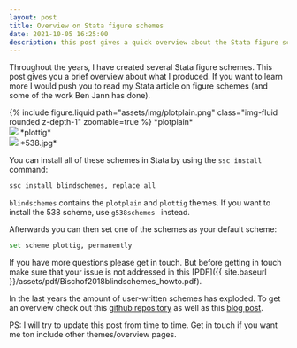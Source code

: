 ```yaml
---
layout: post
title: Overview on Stata figure schemes  
date: 2021-10-05 16:25:00
description: this post gives a quick overview about the Stata figure schemes I've produced over the years
---
```


Throughout the years, I have created several Stata figure schemes. This post gives you a brief overview about what I produced. If you want to learn more I would push you to read my Stata article on figure schemes (and some of the work Ben Jann has done). 


<div class="row mt-3">
    <div class="col-sm mt-3 mt-md-0">
        {% include figure.liquid path="assets/img/plotplain.png" class="img-fluid rounded z-depth-1" zoomable=true %}
        *plotplain*
    </div>
    <div class="col-sm mt-3 mt-md-0">
        <img class="img-fluid rounded z-depth-1" src="{{ site.baseurl }}/assets/img/plottig.png">
        *plottig*
    </div>
    <div class="col-sm mt-3 mt-md-0">
        <img class="img-fluid rounded z-depth-1" src="{{ site.baseurl }}/assets/img/538.jpg">
        *538.jpg*
    </div>
</div>


You can install all of these schemes in Stata by using the `ssc install` command: 
```bash
ssc install blindschemes, replace all 
```
`blindschemes` contains the `plotplain` and `plottig` themes. If you want to install the 538 scheme, use `g538schemes ` instead. 

Afterwards you can then set one of the schemes as your default scheme: 
```bash
set scheme plottig, permanently
```

If you have more questions please get in touch. But before getting in touch make sure that your issue is not addressed in this [PDF]({{ site.baseurl }}/assets/pdf/Bischof2018blindschemes_howto.pdf).

In the last years the amount of user-written schemes has exploded. To get an overview check out this <a href="https://github.com/asjadnaqvi/Stata-schemes">github repository</a> as well as this <a href="https://medium.com/the-stata-guide/stata-schemes-5ef99d099585">blog post</a>.

PS: I will try to update this post from time to time. Get in touch if you want me ton include other themes/overview pages. 

